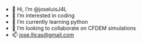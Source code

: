 - 👋 Hi, I’m @joseluisJ4L
- 👀 I’m interested in coding
- 🌱 I’m currently learning python
- 💞️ I’m looking to collaborate on CFDEM simulations
- 📫 jose.llicas@gmail.com

<!---
joseluisJ4L/joseluisJ4L is a ✨ special ✨ repository because its `README.md` (this file) appears on your GitHub profile.
You can click the Preview link to take a look at your changes.
--->
